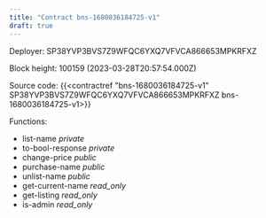```yaml
---
title: "Contract bns-1680036184725-v1"
draft: true
---
```

Deployer: SP38YVP3BVS7Z9WFQC6YXQ7VFVCA866653MPKRFXZ


 



Block height: 100159 (2023-03-28T20:57:54.000Z)

Source code: {{<contractref "bns-1680036184725-v1" SP38YVP3BVS7Z9WFQC6YXQ7VFVCA866653MPKRFXZ bns-1680036184725-v1>}}

Functions:

* list-name _private_
* to-bool-response _private_
* change-price _public_
* purchase-name _public_
* unlist-name _public_
* get-current-name _read_only_
* get-listing _read_only_
* is-admin _read_only_
